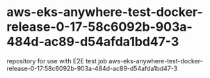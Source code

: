 # aws-eks-anywhere-test-docker-release-0-17-58c6092b-903a-484d-ac89-d54afda1bd47-3
repository for use with E2E test job aws-eks-anywhere-test-docker-release-0-17:58c6092b-903a-484d-ac89-d54afda1bd47-3
